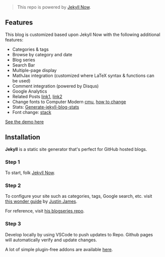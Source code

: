 > This repo is powered by [Jekyll Now](https://github.com/barryclark/jekyll-now).

## Features

This blog is customized based upon Jekyll Now with the following additional features:

- Categories & tags
- Browse by category and date
- Blog series
- Search Bar
- Multiple-page display
- MathJax integration (customized where LaTeX syntax & functions can be used)
- Comment integration (powered by Disqus)
- Google Analytics
- Related Posts [link1](https://blog.webjeda.com/jekyll-related-posts/), [link2](https://medium.com/@jsware/jekyll-related-posts-f2bc1f420b5e)
- Change fonts to Computer Modern [cmu](https://stackoverflow.com/questions/6476351/how-to-use-the-computer-modern-font-in-webpages), [how to change](http://sebrink.de/Google-Webfonts-for-my-Jekyll/)
- Stats: [Generate-jekyll-blog-stats](https://sylhare.github.io/2021/05/26/Generate-jekyll-blog-stats.html)
- Font change: [stack](https://stackoverflow.com/a/41552380/13418845)

[See the demo here](https://thanhqtran.github.io)

## Installation

**Jekyll** is a static site generator that's perfect for GitHub hosted blogs.

### Step 1

To start, folk [Jekyll Now](https://github.com/barryclark/jekyll-now).

### Step 2

To configure your site such as categories, tags, Google search, etc. 
visit [this wonder guide](https://digitaldrummerj.me/blogging-on-github-part-1-getting-started/?fbclid=IwAR0KH2V54ufXkwIILC0vOsMfnzOA_jr57yJGhIRVTeZot94yW9Uet0rWdhc) by [Justin James](https://digitaldrummerj.me/about/).

For reference, visit [his blogseries repo](https://github.com/digitaldrummerj/jekyllforblogseries).

### Step 3

Develop locally by using VSCode to push updates to Repo. Github pages will automatically verify and update changes. 

A lot of simple plugin-free addons are available [here](https://jekyllcodex.org/without-plugins/).

